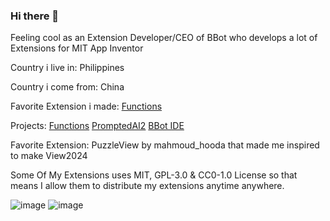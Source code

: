 ### Hi there 👋

Feeling cool as an Extension Developer/CEO of BBot who develops a lot of Extensions for MIT App Inventor 

Country i live in: Philippines

Country i come from: China

Favorite Extension i made: <a href="https://github.com/theFuncTions/Functions/releases/download/1.1/com.brandonang.functions.aix">Functions</a>

Projects:
<a href="https://github.com/theFuncTions/Functions/releases/download/1.1/com.brandonang.functions.aix">Functions</a>
<a href="https://github.com/bextdev797/PromptedAI2/releases/download/1/PromptedAI2Setup.msi">PromptedAI2</a>
<a href="https://github.com/bextdev797/BBotIDE/releases/download/3.0.0/BBotIDESetupV3.msi">BBot IDE</a>

Favorite Extension: PuzzleView by mahmoud_hooda that made me inspired to make View2024

Some Of My Extensions uses MIT, GPL-3.0 & CC0-1.0 License so that means I allow them to distribute my extensions anytime anywhere.

![image](https://github-readme-stats.vercel.app/api?username=bextdev797) ![image](https://github-readme-stats.vercel.app/api/top-langs/?username=bextdev797)
